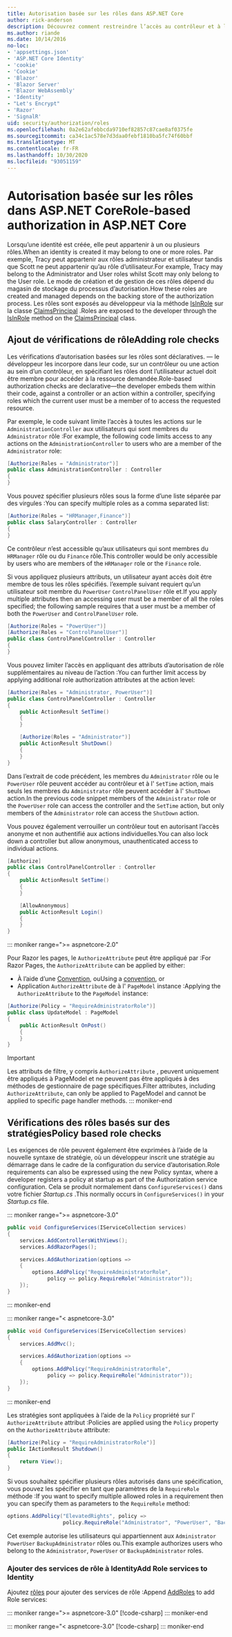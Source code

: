 ```yaml
---
title: Autorisation basée sur les rôles dans ASP.NET Core
author: rick-anderson
description: Découvrez comment restreindre l’accès au contrôleur et à l’action ASP.NET Core en passant des rôles à l’attribut Authorize.
ms.author: riande
ms.date: 10/14/2016
no-loc:
- 'appsettings.json'
- 'ASP.NET Core Identity'
- 'cookie'
- 'Cookie'
- 'Blazor'
- 'Blazor Server'
- 'Blazor WebAssembly'
- 'Identity'
- "Let's Encrypt"
- 'Razor'
- 'SignalR'
uid: security/authorization/roles
ms.openlocfilehash: 0a2e62afebbcda9710ef82857c87cae8af0375fe
ms.sourcegitcommit: ca34c1ac578e7d3daa0febf1810ba5fc74f60bbf
ms.translationtype: MT
ms.contentlocale: fr-FR
ms.lasthandoff: 10/30/2020
ms.locfileid: "93051159"
---
```

# <a name="role-based-authorization-in-aspnet-core"></a><span data-ttu-id="432da-103">Autorisation basée sur les rôles dans ASP.NET Core</span><span class="sxs-lookup"><span data-stu-id="432da-103">Role-based authorization in ASP.NET Core</span></span>

<a name="security-authorization-role-based"></a>

<span data-ttu-id="432da-104">Lorsqu’une identité est créée, elle peut appartenir à un ou plusieurs rôles.</span><span class="sxs-lookup"><span data-stu-id="432da-104">When an identity is created it may belong to one or more roles.</span></span> <span data-ttu-id="432da-105">Par exemple, Tracy peut appartenir aux rôles administrateur et utilisateur tandis que Scott ne peut appartenir qu’au rôle d’utilisateur.</span><span class="sxs-lookup"><span data-stu-id="432da-105">For example, Tracy may belong to the Administrator and User roles whilst Scott may only belong to the User role.</span></span> <span data-ttu-id="432da-106">Le mode de création et de gestion de ces rôles dépend du magasin de stockage du processus d’autorisation.</span><span class="sxs-lookup"><span data-stu-id="432da-106">How these roles are created and managed depends on the backing store of the authorization process.</span></span> <span data-ttu-id="432da-107">Les rôles sont exposés au développeur via la méthode [IsInRole](/dotnet/api/system.security.principal.genericprincipal.isinrole) sur la classe [ClaimsPrincipal](/dotnet/api/system.security.claims.claimsprincipal) .</span><span class="sxs-lookup"><span data-stu-id="432da-107">Roles are exposed to the developer through the [IsInRole](/dotnet/api/system.security.principal.genericprincipal.isinrole) method on the [ClaimsPrincipal](/dotnet/api/system.security.claims.claimsprincipal) class.</span></span>

## <a name="adding-role-checks"></a><span data-ttu-id="432da-108">Ajout de vérifications de rôle</span><span class="sxs-lookup"><span data-stu-id="432da-108">Adding role checks</span></span>

<span data-ttu-id="432da-109">Les vérifications d’autorisation basées sur les rôles sont déclaratives. &mdash; le développeur les incorpore dans leur code, sur un contrôleur ou une action au sein d’un contrôleur, en spécifiant les rôles dont l’utilisateur actuel doit être membre pour accéder à la ressource demandée.</span><span class="sxs-lookup"><span data-stu-id="432da-109">Role-based authorization checks are declarative&mdash;the developer embeds them within their code, against a controller or an action within a controller, specifying roles which the current user must be a member of to access the requested resource.</span></span>

<span data-ttu-id="432da-110">Par exemple, le code suivant limite l’accès à toutes les actions sur le `AdministrationController` aux utilisateurs qui sont membres du `Administrator` rôle :</span><span class="sxs-lookup"><span data-stu-id="432da-110">For example, the following code limits access to any actions on the `AdministrationController` to users who are a member of the `Administrator` role:</span></span>

```csharp
[Authorize(Roles = "Administrator")]
public class AdministrationController : Controller
{
}
```

<span data-ttu-id="432da-111">Vous pouvez spécifier plusieurs rôles sous la forme d’une liste séparée par des virgules :</span><span class="sxs-lookup"><span data-stu-id="432da-111">You can specify multiple roles as a comma separated list:</span></span>

```csharp
[Authorize(Roles = "HRManager,Finance")]
public class SalaryController : Controller
{
}
```

<span data-ttu-id="432da-112">Ce contrôleur n’est accessible qu’aux utilisateurs qui sont membres du `HRManager` rôle ou du `Finance` rôle.</span><span class="sxs-lookup"><span data-stu-id="432da-112">This controller would be only accessible by users who are members of the `HRManager` role or the `Finance` role.</span></span>

<span data-ttu-id="432da-113">Si vous appliquez plusieurs attributs, un utilisateur ayant accès doit être membre de tous les rôles spécifiés. l’exemple suivant requiert qu’un utilisateur soit membre du `PowerUser` `ControlPanelUser` rôle et.</span><span class="sxs-lookup"><span data-stu-id="432da-113">If you apply multiple attributes then an accessing user must be a member of all the roles specified; the following sample requires that a user must be a member of both the `PowerUser` and `ControlPanelUser` role.</span></span>

```csharp
[Authorize(Roles = "PowerUser")]
[Authorize(Roles = "ControlPanelUser")]
public class ControlPanelController : Controller
{
}
```

<span data-ttu-id="432da-114">Vous pouvez limiter l’accès en appliquant des attributs d’autorisation de rôle supplémentaires au niveau de l’action :</span><span class="sxs-lookup"><span data-stu-id="432da-114">You can further limit access by applying additional role authorization attributes at the action level:</span></span>

```csharp
[Authorize(Roles = "Administrator, PowerUser")]
public class ControlPanelController : Controller
{
    public ActionResult SetTime()
    {
    }

    [Authorize(Roles = "Administrator")]
    public ActionResult ShutDown()
    {
    }
}
```

<span data-ttu-id="432da-115">Dans l’extrait de code précédent, les membres du `Administrator` rôle ou le `PowerUser` rôle peuvent accéder au contrôleur et à l' `SetTime` action, mais seuls les membres du `Administrator` rôle peuvent accéder à l' `ShutDown` action.</span><span class="sxs-lookup"><span data-stu-id="432da-115">In the previous code snippet members of the `Administrator` role or the `PowerUser` role can access the controller and the `SetTime` action, but only members of the `Administrator` role can access the `ShutDown` action.</span></span>

<span data-ttu-id="432da-116">Vous pouvez également verrouiller un contrôleur tout en autorisant l’accès anonyme et non authentifié aux actions individuelles.</span><span class="sxs-lookup"><span data-stu-id="432da-116">You can also lock down a controller but allow anonymous, unauthenticated access to individual actions.</span></span>

```csharp
[Authorize]
public class ControlPanelController : Controller
{
    public ActionResult SetTime()
    {
    }

    [AllowAnonymous]
    public ActionResult Login()
    {
    }
}
```

::: moniker range=">= aspnetcore-2.0"

<span data-ttu-id="432da-117">Pour Razor les pages, le `AuthorizeAttribute` peut être appliqué par :</span><span class="sxs-lookup"><span data-stu-id="432da-117">For Razor Pages, the `AuthorizeAttribute` can be applied by either:</span></span>

* <span data-ttu-id="432da-118">À l’aide d’une [Convention](xref:razor-pages/razor-pages-conventions#page-model-action-conventions), ou</span><span class="sxs-lookup"><span data-stu-id="432da-118">Using a [convention](xref:razor-pages/razor-pages-conventions#page-model-action-conventions), or</span></span>
* <span data-ttu-id="432da-119">Application `AuthorizeAttribute` de à l' `PageModel` instance :</span><span class="sxs-lookup"><span data-stu-id="432da-119">Applying the `AuthorizeAttribute` to the `PageModel` instance:</span></span>

```csharp
[Authorize(Policy = "RequireAdministratorRole")]
public class UpdateModel : PageModel
{
    public ActionResult OnPost()
    {
    }
}
```

> [!IMPORTANT]
> <span data-ttu-id="432da-120">Les attributs de filtre, y compris `AuthorizeAttribute` , peuvent uniquement être appliqués à PageModel et ne peuvent pas être appliqués à des méthodes de gestionnaire de page spécifiques.</span><span class="sxs-lookup"><span data-stu-id="432da-120">Filter attributes, including `AuthorizeAttribute`, can only be applied to PageModel and cannot be applied to specific page handler methods.</span></span>
::: moniker-end

<a name="security-authorization-role-policy"></a>

## <a name="policy-based-role-checks"></a><span data-ttu-id="432da-121">Vérifications des rôles basés sur des stratégies</span><span class="sxs-lookup"><span data-stu-id="432da-121">Policy based role checks</span></span>

<span data-ttu-id="432da-122">Les exigences de rôle peuvent également être exprimées à l’aide de la nouvelle syntaxe de stratégie, où un développeur inscrit une stratégie au démarrage dans le cadre de la configuration du service d’autorisation.</span><span class="sxs-lookup"><span data-stu-id="432da-122">Role requirements can also be expressed using the new Policy syntax, where a developer registers a policy at startup as part of the Authorization service configuration.</span></span> <span data-ttu-id="432da-123">Cela se produit normalement dans `ConfigureServices()` dans votre fichier *Startup.cs* .</span><span class="sxs-lookup"><span data-stu-id="432da-123">This normally occurs in `ConfigureServices()` in your *Startup.cs* file.</span></span>

::: moniker range=">= aspnetcore-3.0"
```csharp
public void ConfigureServices(IServiceCollection services)
{
    services.AddControllersWithViews();
    services.AddRazorPages();

    services.AddAuthorization(options =>
    {
        options.AddPolicy("RequireAdministratorRole",
             policy => policy.RequireRole("Administrator"));
    });
}
```
::: moniker-end

::: moniker range="< aspnetcore-3.0"
```csharp
public void ConfigureServices(IServiceCollection services)
{
    services.AddMvc();

    services.AddAuthorization(options =>
    {
        options.AddPolicy("RequireAdministratorRole",
             policy => policy.RequireRole("Administrator"));
    });
}
```
::: moniker-end

<span data-ttu-id="432da-124">Les stratégies sont appliquées à l’aide de la `Policy` propriété sur l' `AuthorizeAttribute` attribut :</span><span class="sxs-lookup"><span data-stu-id="432da-124">Policies are applied using the `Policy` property on the `AuthorizeAttribute` attribute:</span></span>

```csharp
[Authorize(Policy = "RequireAdministratorRole")]
public IActionResult Shutdown()
{
    return View();
}
```

<span data-ttu-id="432da-125">Si vous souhaitez spécifier plusieurs rôles autorisés dans une spécification, vous pouvez les spécifier en tant que paramètres de la `RequireRole` méthode :</span><span class="sxs-lookup"><span data-stu-id="432da-125">If you want to specify multiple allowed roles in a requirement then you can specify them as parameters to the `RequireRole` method:</span></span>

```csharp
options.AddPolicy("ElevatedRights", policy =>
                  policy.RequireRole("Administrator", "PowerUser", "BackupAdministrator"));
```

<span data-ttu-id="432da-126">Cet exemple autorise les utilisateurs qui appartiennent aux `Administrator` `PowerUser` `BackupAdministrator` rôles ou.</span><span class="sxs-lookup"><span data-stu-id="432da-126">This example authorizes users who belong to the `Administrator`, `PowerUser` or `BackupAdministrator` roles.</span></span>

### <a name="add-role-services-to-no-locidentity"></a><span data-ttu-id="432da-127">Ajouter des services de rôle à Identity</span><span class="sxs-lookup"><span data-stu-id="432da-127">Add Role services to Identity</span></span>

<span data-ttu-id="432da-128">Ajoutez [rôles](/dotnet/api/microsoft.aspnetcore.identity.identitybuilder.addroles#Microsoft_AspNetCore_Identity_IdentityBuilder_AddRoles__1) pour ajouter des services de rôle :</span><span class="sxs-lookup"><span data-stu-id="432da-128">Append [AddRoles](/dotnet/api/microsoft.aspnetcore.identity.identitybuilder.addroles#Microsoft_AspNetCore_Identity_IdentityBuilder_AddRoles__1) to add Role services:</span></span>

::: moniker range=">= aspnetcore-3.0"
[!code-csharp[](roles/samples/3_0/Startup.cs?name=snippet&highlight=7)]
::: moniker-end

::: moniker range="< aspnetcore-3.0"
[!code-csharp[](roles/samples/2_2/Startup.cs?name=snippet&highlight=7)]
::: moniker-end

